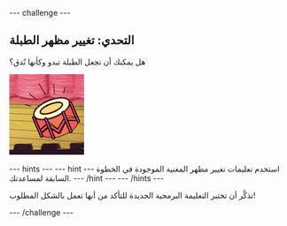 --- challenge ---
## التحدي: تغيير مظهر الطبلة
هل يمكنك أن تجعل الطبلة تبدو وكأنها تُدق؟

![screenshot](images/band-drum-final.png)

--- hints ---
--- hint ---
استخدم تعليمات تغيير مظهر المغنية الموجودة في الخطوة السابقة لمساعدتك.
--- /hint ---
--- /hints ---

تذكَّر أن تختبر التعليمة البرمجية الجديدة للتأكد من أنها تعمل بالشكل المطلوب!

--- /challenge ---
